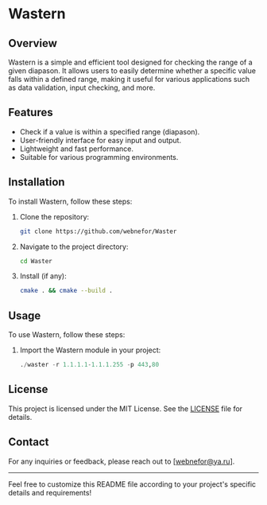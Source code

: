 # Wastern

## Overview

Wastern is a simple and efficient tool designed for checking the range of a given diapason. It allows users to easily determine whether a specific value falls within a defined range, making it useful for various applications such as data validation, input checking, and more.

## Features

- Check if a value is within a specified range (diapason).
- User-friendly interface for easy input and output.
- Lightweight and fast performance.
- Suitable for various programming environments.

## Installation

To install Wastern, follow these steps:

1. Clone the repository:
   ```bash
   git clone https://github.com/webnefor/Waster
   ```

2. Navigate to the project directory:
   ```bash
   cd Waster
   ```

3. Install (if any):
   ```bash
   cmake . && cmake --build .
   ```

## Usage

To use Wastern, follow these steps:

1. Import the Wastern module in your project:
   ```python
   ./waster -r 1.1.1.1-1.1.1.255 -p 443,80
   ```

## License

This project is licensed under the MIT License. See the [LICENSE](LICENSE) file for details.

## Contact

For any inquiries or feedback, please reach out to [webnefor@ya.ru].

---

Feel free to customize this README file according to your project's specific details and requirements!

